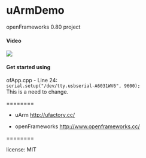 uArmDemo
========

openFrameworks 0.80 project

#### Video  
[![](http://img.youtube.com/vi/JhH-wuywFbw/0.jpg)](https://www.youtube.com/watch?v=JhH-wuywFbw)

#### Get started using
ofApp.cpp - Line 24:  
`serial.setup("/dev/tty.usbserial-A6031WV6", 9600);`  
This is a need to change.


========

- uArm
http://ufactory.cc/

- openFrameworks
http://www.openframeworks.cc/

========

license: MIT